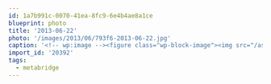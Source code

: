 ```yaml
---
id: 1a7b991c-0070-41ea-8fc9-6e4b4ae8a1ce
blueprint: photo
title: '2013-06-22'
photo: '/images/2013/06/793f6-2013-06-22.jpg'
caption: '<!-- wp:image --><figure class="wp-block-image"><img src="/assets/images/2013/06/793f6-2013-06-22.jpg" /></figure><!-- /wp:image --><!-- wp:paragraph --><p>Who''s the prettiest princess? #metabridge</p><!-- /wp:paragraph -->'
import_id: '20392'
tags:
  - metabridge
---
```

